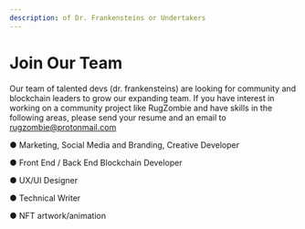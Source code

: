 ```yaml
---
description: of Dr. Frankensteins or Undertakers
---
```


# Join Our Team

Our team of talented devs \(dr. frankensteins\) are looking for community and blockchain leaders to grow our expanding team. If you have interest in working on a community project like RugZombie and have skills in the following areas, please send your resume and an email to [rugzombie@protonmail.com](mailto:rugzombie@protonmail.com)

●  Marketing, Social Media and Branding, Creative Developer

●  Front End / Back End Blockchain Developer

●  UX/UI Designer

●  Technical Writer

●  NFT artwork/animation



